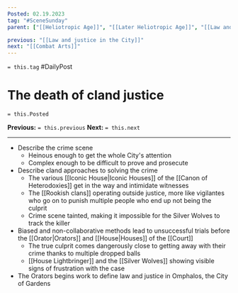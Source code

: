 ```yaml
---
Posted: 02.19.2023
tag: "#SceneSunday"
parent: ["[[Heliotropic Age]]", "[[Later Heliotropic Age]]", "[[Law and justice in the City]]", "[[Jurisweard]]"]

previous: "[[Law and justice in the City]]"
next: "[[Combat Arts]]"
---
```

`= this.tag` #DailyPost 
# The death of cland justice
`= this.Posted`

**Previous:** `= this.previous`
**Next:** `= this.next`

---

- Describe the crime scene
	- Heinous enough to get the whole City's attention
	- Complex enough to be difficult to prove and prosecute
- Describe cland approaches to solving the crime
	- The various [[Iconic House|Iconic Houses]] of the [[Canon of Heterodoxies]] get in the way and intimidate witnesses
	- The [[Rookish clans]] operating outside justice, more like vigilantes who go on to punish multiple people who end up not being the culprit 
	- Crime scene tainted, making it impossible for the Silver Wolves to track the killer
- Biased and non-collaborative methods lead to unsuccessful trials before the [[Orator|Orators]] and [[House|Houses]] of the [[Court]]
	- The true culprit comes dangerously close to getting away with their crime thanks to multiple dropped balls
	- [[House Lightbringer]] and the [[Silver Wolves]] showing visible signs of frustration with the case
- The Orators begins work to define law and justice in Omphalos, the City of Gardens
